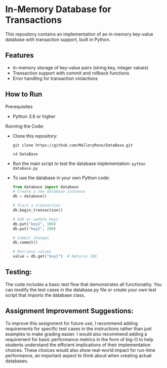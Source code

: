 # In-Memory Database for Transactions

This repository contains an implementation of an in-memory key-value database with transaction support, built in Python. 

## Features

- In-memory storage of key-value pairs (string key, integer values)
- Transaction support with commit and rollback functions
- Error handling for transaction violactions

## How to Run

Prerequisites
- Python 3.6 or higher

Running the Code:
- Clone this repository:
  
  `git clone https://github.com/MalloryRose/DataBase.git`
  
   `cd DataBase`

- Run the main script to test the database implementation:
  `python database.py`

- To use the database in your own Python code:
  ```python
  from database import database
  # Create a new database instance
  db = database()

  # Start a transaction
  db.begin_transaction()

  # Add or update keys
  db.put("key1", 100)
  db.put("key2", 200)

  # Commit changes
  db.commit()

  # Retrieve values
  value = db.get("key1")  # Returns 100
  ```
## Testing:
The code includes a basic test flow that demonstrates all functionality. You can modify the test cases in the 
database.py file or create your own test script that imports the database class.

## Assignment Improvement Suggestions:
To improve this assignment for future use, I recommend adding requirements for specific test cases in the instructions
rather than just examples to make grading easier. I would also recommend adding a requirement for basic performance metrics in the form of big-O to help students
understand the efficient implications of their implementation choices. These choices would also show real-world impact for run-time performance, an important aspect to think about when creating actual databases.

